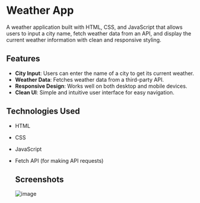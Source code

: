 # Weather App

A  weather application built with HTML, CSS, and JavaScript that allows users to input a city name, fetch weather data from an API, and display the current weather information with clean and responsive styling.

## Features

- **City Input**: Users can enter the name of a city to get its current weather.
- **Weather Data**: Fetches weather data from a third-party API.
- **Responsive Design**: Works well on both desktop and mobile devices.
- **Clean UI**: Simple and intuitive user interface for easy navigation.

## Technologies Used

- HTML
- CSS
- JavaScript
- Fetch API (for making API requests)

  ##  Screenshots

  ![image](https://github.com/user-attachments/assets/f0860262-1c4f-47c7-8951-99d071b5264c)
